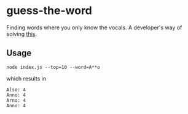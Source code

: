 # guess-the-word

Finding words where you only know the vocals. A developer's way of solving [this](https://www.geocaching.com/geocache/GC2QEQ8_wasserschaden?guid=dfa764d1-ae87-4608-9c04-337ea8f5337f).

## Usage

`node index.js --top=10 --word=A**o`

which results in

```
Also: 4
Anno: 4
Arno: 4
Anno: 4
```
